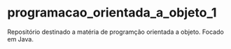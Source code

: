 # programacao_orientada_a_objeto_1

Repositório destinado a matéria de programção orientada a objeto. Focado em Java.
